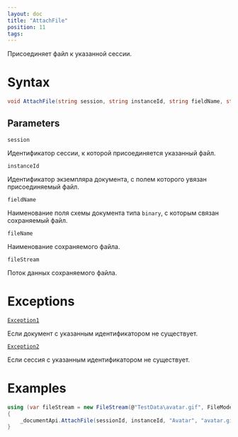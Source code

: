 ```yaml
---
layout: doc
title: "AttachFile"
position: 11
tags:
---
```


Присоединяет файл к указанной сессии.

# Syntax

```csharp
void AttachFile(string session, string instanceId, string fieldName, string fileName, Stream fileStream)
```

## Parameters

`session`

Идентификатор сессии, к которой присоединяется указанный файл.

`instanceId`

Идентификатор экземпляра документа, с полем которого увязан присоединяемый файл.

`fieldName`

Наименование поля схемы документа типа `binary`, с которым связан сохраняемый файл.

`fileName`

Наименование сохраняемого файла.

`fileStream`

Поток данных сохраняемого файла.

# Exceptions

[`Exception1`](../url)

Если документ с указанным идентификатором не существует.

[`Exception2`](../url)

Если сессия с указанным идентификатором не существует.

# Examples

```csharp
using (var fileStream = new FileStream(@"TestData\avatar.gif", FileMode.Open))
{
	_documentApi.AttachFile(sessionId, instanceId, "Avatar", "avatar.gif", fileStream);
}
```
